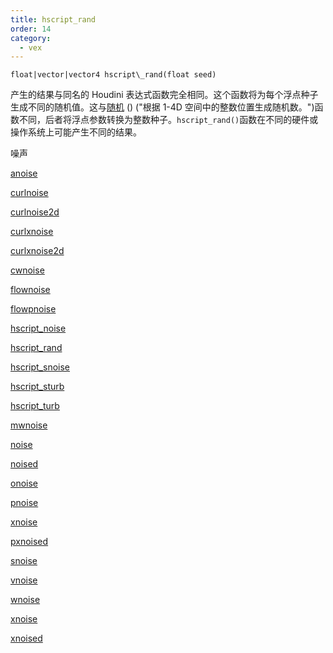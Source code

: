 ```yaml
---
title: hscript_rand
order: 14
category:
  - vex
---
```


`float|vector|vector4 hscript\_rand(float seed)`

产生的结果与同名的 Houdini 表达式函数完全相同。这个函数将为每个浮点种子生成不同的随机值。这与[随机](random.html) () ("根据 1-4D 空间中的整数位置生成随机数。")函数不同，后者将浮点参数转换为整数种子。`hscript_rand()`函数在不同的硬件或操作系统上可能产生不同的结果。

噪声

[anoise](anoise.html)

[curlnoise](curlnoise.html)

[curlnoise2d](curlnoise2d.html)

[curlxnoise](curlxnoise.html)

[curlxnoise2d](curlxnoise2d.html)

[cwnoise](cwnoise.html)

[flownoise](flownoise.html)

[flowpnoise](flowpnoise.html)

[hscript_noise](hscript_noise.html)

[hscript_rand](hscript_rand.html)

[hscript_snoise](hscript_snoise.html)

[hscript_sturb](hscript_sturb.html)

[hscript_turb](hscript_turb.html)

[mwnoise](mwnoise.html)

[noise](noise.html)

[noised](noised.html)

[onoise](onoise.html)

[pnoise](pnoise.html)

[xnoise](pxnoise.html)

[pxnoised](pxnoised.html)

[snoise](snoise.html)

[vnoise](vnoise.html)

[wnoise](wnoise.html)

[xnoise](xnoise.html)

[xnoised](xnoised.html)
